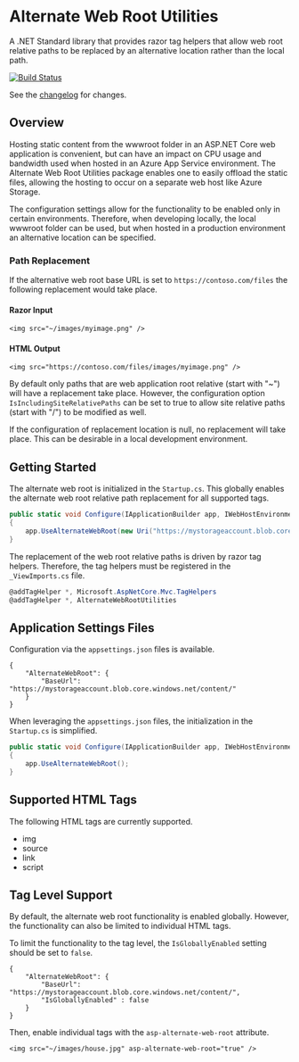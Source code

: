 # Alternate Web Root Utilities

A .NET Standard library that provides razor tag helpers that allow web root relative paths to be replaced by an alternative location rather than the local path.

[![Build Status](https://dev.azure.com/kyleherzog/AlternateWebRootUtilities/_apis/build/status/AlternateWebRootUtilities?branchName=master)](https://dev.azure.com/kyleherzog/AlternateWebRootUtilities/_build/latest?definitionId=11&branchName=master)

See the [changelog](CHANGELOG.md) for changes.

## Overview
Hosting static content from the wwwroot folder in an ASP.NET Core web application is convenient, but can have an impact on CPU usage and bandwidth used when hosted in an Azure App Service environment.  The Alternate Web Root Utilities package enables one to easily offload the static files, allowing the hosting to occur on a separate web host like Azure Storage.

The configuration settings allow for the functionality to be enabled only in certain environments.  Therefore, when developing locally, the local wwwroot folder can be used, but when hosted in a production environment an alternative location can be specified. 

### Path Replacement
If the alternative web root base URL is set to `https://contoso.com/files` the following replacement would take place. 

#### Razor Input
```
<img src="~/images/myimage.png" />
```

#### HTML Output
```
<img src="https://contoso.com/files/images/myimage.png" />
```

By default only paths that are web application root relative (start with "~") will have a replacement take place.  However, the configuration option `IsIncludingSiteRelativePaths` can be set to true to allow site relative paths (start with "/") to be modified as well. 

If the configuration of replacement location is null, no replacement will take place.  This can be desirable in a local development environment.

## Getting Started
The alternate web root is initialized in the `Startup.cs`. This globally enables the alternate web root relative path replacement for all supported tags.
```C#
public static void Configure(IApplicationBuilder app, IWebHostEnvironment env)
{
    app.UseAlternateWebRoot(new Uri("https://mystorageaccount.blob.core.windows.net/content/"));
}
```

The replacement of the web root relative paths is driven by razor tag helpers.  Therefore, the tag helpers must be registered in the `_ViewImports.cs` file.
```C#
@addTagHelper *, Microsoft.AspNetCore.Mvc.TagHelpers
@addTagHelper *, AlternateWebRootUtilities
```

## Application Settings Files
Configuration via the `appsettings.json` files is available.
```
{
    "AlternateWebRoot": {
        "BaseUrl": "https://mystorageaccount.blob.core.windows.net/content/"
    }
}
```

When leveraging the `appsettings.json` files, the initialization in the `Startup.cs` is simplified.
```C#
public static void Configure(IApplicationBuilder app, IWebHostEnvironment env)
{
    app.UseAlternateWebRoot();
}
```

## Supported HTML Tags
The following HTML tags are currently supported.
- img
- source
- link
- script

## Tag Level Support
By default, the alternate web root functionality is enabled globally.  However, the functionality can also be limited to individual HTML tags.

To limit the functionality to the tag level, the `IsGloballyEnabled` setting should be set to `false`.

```
{
    "AlternateWebRoot": {
        "BaseUrl": "https://mystorageaccount.blob.core.windows.net/content/",
        "IsGloballyEnabled" : false
    }
}
```

Then, enable individual tags with the `asp-alternate-web-root` attribute.
```
<img src="~/images/house.jpg" asp-alternate-web-root="true" />
```
